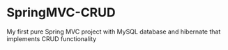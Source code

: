 # SpringMVC-CRUD

My first pure Spring MVC project with MySQL database and hibernate that implements CRUD functionality
